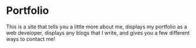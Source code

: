 # Portfolio

This is a site that tells you a little more about me, displays my portfolio as a web developer, displays any blogs that I write, and gives you a few different ways to contact me!
